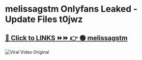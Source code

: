 
 # melissagstm Onlyfans Leaked - Update Files t0jwz

## <h2><a href="https://clipsfans.com/melissagstm&ref=git">🔗 Click to LINKS ⏩⏩ 👉 🟢 melissagstm </a></h2>

<a href="https://clipsfans.com/melissagstm&ref=git" rel="nofollow" data-target="animated-image.originalLink"><img src="https://i.ibb.co.com/xMMVF88/686577567.gif" alt="Viral Video Original" style="max-width: 100%; display: inline-block;" data-target="animated-image.originalImage"></a>

